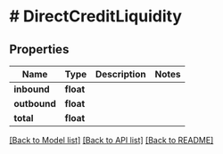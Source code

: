 # # DirectCreditLiquidity

## Properties

Name | Type | Description | Notes
------------ | ------------- | ------------- | -------------
**inbound** | **float** |  |
**outbound** | **float** |  |
**total** | **float** |  |

[[Back to Model list]](../../README.md#models) [[Back to API list]](../../README.md#endpoints) [[Back to README]](../../README.md)
